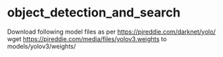 # object_detection_and_search

Download following model files as per https://pjreddie.com/darknet/yolo/
wget https://pjreddie.com/media/files/yolov3.weights to models/yolov3/weights/
